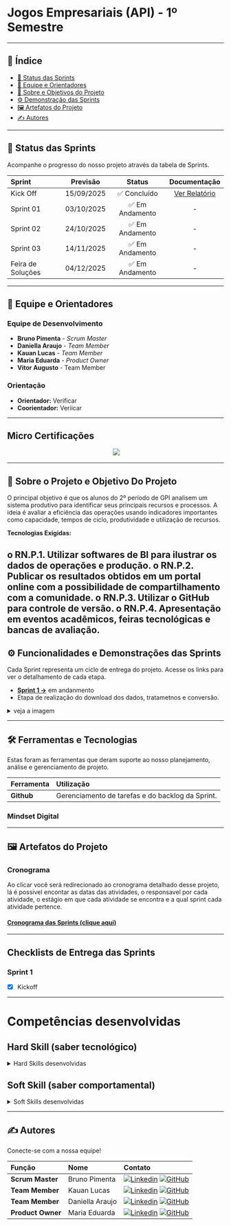 # Jogos Empresariais (API) - 1º Semestre

> 

---

## 📝 Índice

- [🚀 Status das Sprints](#-status-das-sprints)
- [👥 Equipe e Orientadores](#-equipe-e-orientadores)
- [🎯 Sobre e Objetivos do Projeto](#-sobre-o-projeto-e-objetivo-do-projeto)
- [⚙️ Demonstração das Sprints](#️-funcionalidades-e-demonstrações-das-sprints)
- [🖼️ Artefatos do Projeto](#️-artefatos-do-projeto)
- [✍️ Autores](#️-autores)

---

## 🚀 Status das Sprints

Acompanhe o progresso do nosso projeto através da tabela de Sprints.

| Sprint | Previsão | Status | Documentação |
| :--- | :---: | :---: | :---: |
| Kick Off | 15/09/2025 | ✅ Concluído | [Ver Relatório](https://github.com/user-attachments/files/22416160/Requisitos.de.Cliente.PI.II.e.JE.-.GPI.2025.2.pdf) |
| Sprint 01 | 03/10/2025 | ✅ Em Andamento | - |
| Sprint 02 | 24/10/2025 | ✅ Em Andamento| -|
| Sprint 03 | 14/11/2025 | ✅ Em Andamento | - |
| Feira de Soluções| 04/12/2025 | ✅ Em Andamento | - |
---

## 👥 Equipe e Orientadores

### Equipe de Desenvolvimento
- **Bruno Pimenta** - *Scrum Master*
- **Daniella Araujo** - *Team Member*
- **Kauan Lucas** - *Team Member*
- **Maria Eduarda** - *Product Owner*
- **Vitor Augusto** - Team Member

### Orientação
- **Orientador:** Verificar
- **Coorientador:** Veriicar

---

## Micro Certificações
<p align="center">
 <img src="https://img.shields.io/badge/STATUS-CONCLUÍDO-GREEN"/>
</p>

---

## 🎯 Sobre o Projeto e Objetivo Do Projeto

O principal objetivo é que os alunos do 2º período de GPI analisem um sistema produtivo para identificar seus principais recursos e processos. A ideia é avaliar a eficiência das operações usando indicadores importantes como capacidade, tempos de ciclo, produtividade e utilização de recursos.

**Tecnologias Exigidas:**

o RN.P.1. Utilizar softwares de BI para ilustrar os dados de operações e
produção.
o RN.P.2. Publicar os resultados obtidos em um portal online com a
possibilidade de compartilhamento com a comunidade.
o RN.P.3. Utilizar o GitHub para controle de versão.
o RN.P.4. Apresentação em eventos acadêmicos, feiras tecnológicas e
bancas de avaliação.
---

## ⚙️ Funcionalidades e Demonstrações das Sprints

Cada Sprint representa um ciclo de entrega do projeto. Acesse os links para ver o detalhamento de cada etapa.

- **[Sprint 1 →]()** em andanmento
- Etapa de realização do download dos dados, tratametnos e conversão.
  
<details>
<summary> veja a imagem </summary>

</details>

---

## 🛠️ Ferramentas e Tecnologias

Estas foram as ferramentas que deram suporte ao nosso planejamento, análise e gerenciamento de projeto.

| Ferramenta | Utilização |
| :--- | :--- |
| **Github** | Gerenciamento de tarefas e do backlog da Sprint. |

### Mindset Digital


---

## 🖼️ Artefatos do Projeto

### Cronograma
Ao clicar você será redirecionado ao cronograma detalhado desse projeto, lá é possivel encontar as datas das atividades, o responsavel por cada atividade, o estágio em que cada atividade se encontra e a qual sprint cada atividade pertence.

#### [Cronograma das Sprints (clique aqui)](https://github.com/users/zorpinha/projects/13)

---


## Checklists de Entrega das Sprints

### Sprint 1
- [x] Kickoff

---

# Competências desenvolvidas


## Hard Skill (saber tecnológico)
<details>
<summary>Hard Skills desenvolvidas</summary>
  
| Tecnologia/Metodologia | Classificação |
| ---------------------- | ------------- |
| Trello | ☆ ☆ ☆ ☆ ☆ ☆ ☆ ☆ ☆ ☆ |

 
</details>

## Soft Skill (saber comportamental)
<details>
<summary>Soft Skills desenvolvidas</summary>

| Habilidades | Classificação |
| ---------------------- | ------------- |
| Proatividade | ☆ ☆ ☆ ☆ ☆ ☆ ☆ ☆ ☆ ☆ |
| Colaboração | ☆ ☆ ☆ ☆ ☆ ☆ ☆ ☆ ☆ ☆ |
| Trabalho em equipe |☆ ☆ ☆ ☆ ☆ ☆ ☆ ☆ ☆ ☆ |
| Pontualidade | ☆ ☆ ☆ ☆ ☆ ☆ ☆ ☆ ☆ ☆ |
| Criatividade | ☆ ☆ ☆ ☆ ☆ ☆ ☆ ☆ ☆ ☆ |
| Comunicação | ☆ ☆ ☆ ☆ ☆ ☆ ☆ ☆ ☆ ☆ |

</details>

---


## ✍️ Autores

Conecte-se com a nossa equipe!

| Função | Nome | Contato |
| :--- | :--- | :--- |
| **Scrum Master** | Bruno Pimenta | [![Linkedin](https://img.shields.io/badge/Linkedin-blue?style=flat-square&logo=Linkedin&logoColor=white)](https://www.linkedin.com/in/bruno-pimenta-b787522b4/) [![GitHub](https://img.shields.io/badge/GitHub-111217?style=flat-square&logo=github&logoColor=white)](https://github.com/zorpinha) |
| **Team Member** | Kauan Lucas | [![Linkedin](https://img.shields.io/badge/Linkedin-blue?style=flat-square&logo=Linkedin&logoColor=white)](...) [![GitHub](https://img.shields.io/badge/GitHub-111217?style=flat-square&logo=github&logoColor=white)](...) |
| **Team Member** | Daniella Araujo| [![Linkedin](https://img.shields.io/badge/Linkedin-blue?style=flat-square&logo=Linkedin&logoColor=white)](...) [![GitHub](https://img.shields.io/badge/GitHub-111217?style=flat-square&logo=github&logoColor=white)](...) |
| **Product Owner**| Maria Eduarda | [![Linkedin](https://img.shields.io/badge/Linkedin-blue?style=flat-square&logo=Linkedin&logoColor=white)](...) [![GitHub](https://img.shields.io/badge/GitHub-111217?style=flat-square&logo=github&logoColor=white)](...) |
```
